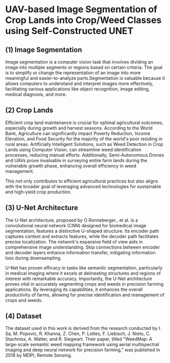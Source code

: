 # UAV-based Image Segmentation of Crop Lands into Crop/Weed Classes using Self-Constructed UNET
## (1) Image Segmentation

Image segmentation is a computer vision task that involves dividing an image into multiple segments or regions based on certain criteria. 
The goal is to simplify or change the representation of an image into more meaningful and easier-to-analyze parts.Segmentation is valuable because 
it allows computers to understand and interpret images more effectively, facilitating various applications like object recognition, image editing, medical diagnosis, and more.

## (2) Crop Lands

Efficient crop land maintenance is crucial for optimal agricultural outcomes, especially during growth and harvest seasons. According to the World Bank, Agriculture can significantly impact Poverty Reduction, Income Elevation, and Food Security for the majority of the world's poor residing in rural areas. Artificially Intelligent Solutions, such as Weed Detection in Crop Lands using Computer Vision, can streamline weed identification processes, reducing manual efforts. Additionally, Semi-Autonomous Drones and UAVs prove invaluable in surveying entire farm lands during the vulnerable growth phase, enhancing overall efficiency in weed management.

This not only contributes to efficient agricultural practices but also aligns with the broader goal of leveraging advanced technologies for sustainable and high-yield crop production.

## (3) U-Net Architecture

The U-Net architecture, proposed by O Ronneberger., et al. is a convolutional neural network (CNN) designed for biomedical image segmentation, features a distinctive U-shaped structure. Its encoder path captures context and extracts features, while the decoder path facilitates precise localization. The network's expansive field of view aids in comprehensive image understanding. Skip connections between encoder and decoder layers enhance information transfer, mitigating information loss during downsampling. 

U-Net has proven efficacy in tasks like semantic segmentation, particularly in medical imaging where it excels at delineating structures and regions of interest with remarkable accuracy. Importantly, the U-Net architecture proves vital in accurately segmenting crops and weeds in precision farming applications. By leveraging its capabilities, it enhances the overall productivity of farms, allowing for precise identification and management of crops and weeds.

## (4) Dataset
The dataset used in this work is derived from the research conducted by I. Sa, M. Popovic, R. Khanna, Z. Chen, P. Lottes, F. Liebisch, J. Nieto, C. Stachniss, A. Walter, and R. Siegwart. Their paper, titled "WeedMap: A large-scale semantic weed mapping framework using aerial multispectral imaging and deep neural network for precision farming," was published in 2018 by MDPI, Remote Sensing. 
